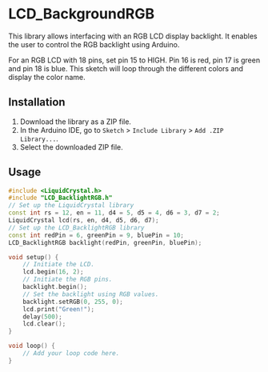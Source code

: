 # LCD_BackgroundRGB

This library allows interfacing with an RGB LCD display backlight. It enables the user to control the RGB backlight using Arduino.

For an RGB LCD with 18 pins, set pin 15 to HIGH. Pin 16 is red, pin 17 is green and pin 18 is blue. This sketch will loop through the different colors and display the color name.

## Installation

1. Download the library as a ZIP file.
2. In the Arduino IDE, go to `Sketch` > `Include Library` > `Add .ZIP Library...`.
3. Select the downloaded ZIP file.

## Usage

```cpp
#include <LiquidCrystal.h>
#include "LCD_BacklightRGB.h"
// Set up the LiquidCrystal library
const int rs = 12, en = 11, d4 = 5, d5 = 4, d6 = 3, d7 = 2;
LiquidCrystal lcd(rs, en, d4, d5, d6, d7);
// Set up the LCD_BacklightRGB library
const int redPin = 6, greenPin = 9, bluePin = 10;
LCD_BacklightRGB backlight(redPin, greenPin, bluePin);

void setup() {
    // Initiate the LCD.
    lcd.begin(16, 2);
    // Initiate the RGB pins.
    backlight.begin();
    // Set the backlight using RGB values.
    backlight.setRGB(0, 255, 0);
    lcd.print("Green!");
    delay(500);
    lcd.clear();
}

void loop() {
    // Add your loop code here.
}
